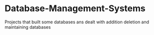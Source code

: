 # Database-Management-Systems
Projects that built some databases ans dealt with addition deletion and maintaining databases
